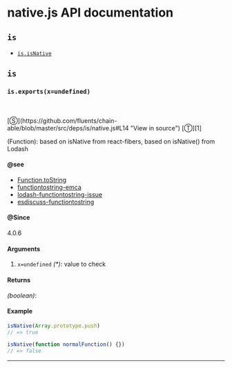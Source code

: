 # native.js API documentation

<!-- div class="toc-container" -->

<!-- div -->

## `is`
* <a href="#is-prototype-isNative"  data-meta="exports x undefined"  data-call="exports x undefined"  data-category="Methods"  data-description="Function based on isNative from react fibers based on isNative from Lodash"  data-name="isNative"  data-member="is"  data-see="href https developer mozilla org en US docs Web JavaScript Reference Global Objects Function toString label Function toString href https github com fluents chain able search utf8 E2 9C 93 q http tc39 github io Function prototype toString revision type label functiontostring emca href https github com lodash lodash issues 2185 label lodash functiontostring issue href https esdiscuss org topic spec feedback on rev 6 content 2 label esdiscuss functiontostring"  data-all="meta exports x undefined call exports x undefined category Methods description Function based on isNative from react fibers based on isNative from Lodash name isNative member is see href https developer mozilla org en US docs Web JavaScript Reference Global Objects Function toString label Function toString href https github com fluents chain able search utf8 E2 9C 93 q http tc39 github io Function prototype toString revision type label functiontostring emca href https github com lodash lodash issues 2185 label lodash functiontostring issue href https esdiscuss org topic spec feedback on rev 6 content 2 label esdiscuss functiontostring notes todos klassProps" >`is.isNative`</a>

<!-- /div -->

<!-- /div -->

<!-- div class="doc-container" -->

<!-- div -->

## `is`

<!-- div -->

<h3 id="is-prototype-isNative" data-member="is" data-category="Methods" data-name="isNative"><code>is.exports(x=undefined)</code></h3>
<br>
<br>
[&#x24C8;](https://github.com/fluents/chain-able/blob/master/src/deps/is/native.js#L14 "View in source") [&#x24C9;][1]

(Function): based on isNative from react-fibers, based on isNative() from Lodash


#### @see 

* <a href="https://developer.mozilla.org/en-US/docs/Web/JavaScript/Reference/Global_Objects/Function/toString" >Function.toString</a>
* <a href="https://github.com/fluents/chain-able/search?utf8=%E2%9C%93&q=http://tc39.github.io/Function-prototype-toString-revision/&type=" >functiontostring-emca</a>
* <a href="https://github.com/lodash/lodash/issues/2185" >lodash-functiontostring-issue</a>
* <a href="https://esdiscuss.org/topic/spec-feedback-on-rev-6#content-2" >esdiscuss-functiontostring</a>

#### @Since
4.0.6

#### Arguments
1. `x=undefined` *(&#42;)*: value to check

#### Returns
*(boolean)*:

#### Example
```js
isNative(Array.prototype.push)
// => true

isNative(function normalFunction() {})
// => false

```
---

<!-- /div -->

<!-- /div -->

<!-- /div -->

 [1]: #is "Jump back to the TOC."
